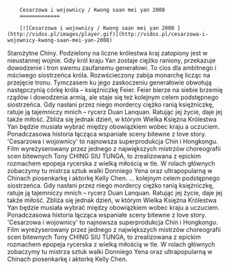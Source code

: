 
        Cesarzowa i wojownicy / Kwong saan mei yan 2008 
        =============
        
        [![Cesarzowa i wojownicy / Kwong saan mei yan 2008 ](http://vidos.pl/images/player.gif)](http://vidos.pl/cesarzowa-i-wojownicy-kwong-saan-mei-yan-2008)
        
        
 Starożytne Chiny. Podzielony na liczne królestwa kraj zatopiony jest w nieustannej wojnie. Gdy król kraju Yan zostaje ciężko raniony, przekazuje dowodzenie i tron swemu zaufanemu generałowi. To cios dla ambitnego i mściwego siostrzeńca króla. Rozwścieczony zabija monarchę licząc na przejęcie tronu. Tymczasem ku jego zaskoczeniu generałowie obwołują następczynią córkę króla – księżniczkę Feier. Feier bierze na siebie brzemię rządów i dowodzenia armią, ale staje się też kolejnym celem podstępnego siostrzeńca. Gdy nasłani przez niego mordercy ciężko ranią księżniczkę, ratuje ją tajemniczy mnich – rycerz Duan Lanquan. Ratując jej życie, daje jej także miłość. Zbliża się jednak dzień, w którym Wielka Księżna Królestwa Yan będzie musiała wybrać między obowiązkiem wobec kraju a uczuciem. Ponadczasowa historia łącząca wspaniałe sceny bitewne z love story. 'Cesarzowa i wojownicy' to najnowsza superprodukcja Chin i Hongkongu. Film wyreżyserowany przez jednego z największych mistrzów choreografii scen bitewnych Tony CHING SIU TUNGA, to zrealizowana z epickim rozmachem epopeja rycerska z wielką miłością w tle. W rolach głównych zobaczymy tu mistrza sztuk walki Donniego Yena oraz ultrapopularną w Chinach piosenkarkę i aktorkę Kelly Chen.   ... kolejnym celem podstępnego siostrzeńca. Gdy nasłani przez niego mordercy ciężko ranią księżniczkę, ratuje ją tajemniczy mnich – rycerz Duan Lanquan. Ratując jej życie, daje jej także miłość. Zbliża się jednak dzień, w którym Wielka Księżna Królestwa Yan będzie musiała wybrać między obowiązkiem wobec kraju a uczuciem. Ponadczasowa historia łącząca wspaniałe sceny bitewne z love story. 'Cesarzowa i wojownicy' to najnowsza superprodukcja Chin i Hongkongu. Film wyreżyserowany przez jednego z największych mistrzów choreografii scen bitewnych Tony CHING SIU TUNGA, to zrealizowana z epickim rozmachem epopeja rycerska z wielką miłością w tle. W rolach głównych zobaczymy tu mistrza sztuk walki Donniego Yena oraz ultrapopularną w Chinach piosenkarkę i aktorkę Kelly Chen.
    